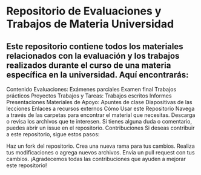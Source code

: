 # Repositorio de Evaluaciones y Trabajos de Materia Universidad
## Este repositorio contiene todos los materiales relacionados con la evaluación y los trabajos realizados durante el curso de una materia específica en la universidad. Aquí encontrarás:

Contenido
Evaluaciones:
Exámenes parciales
Examen final
Trabajos prácticos
Proyectos
Trabajos y Tareas:
Trabajos escritos
Informes
Presentaciones
Materiales de Apoyo:
Apuntes de clase
Diapositivas de las lecciones
Enlaces a recursos externos
Cómo Usar este Repositorio
Navega a través de las carpetas para encontrar el material que necesitas.
Descarga o revisa los archivos que te interesen.
Si tienes alguna duda o comentario, puedes abrir un issue en el repositorio.
Contribuciones
Si deseas contribuir a este repositorio, sigue estos pasos:

Haz un fork del repositorio.
Crea una nueva rama para tus cambios.
Realiza tus modificaciones o agrega nuevos archivos.
Envía un pull request con tus cambios.
¡Agradecemos todas las contribuciones que ayuden a mejorar este repositorio!
